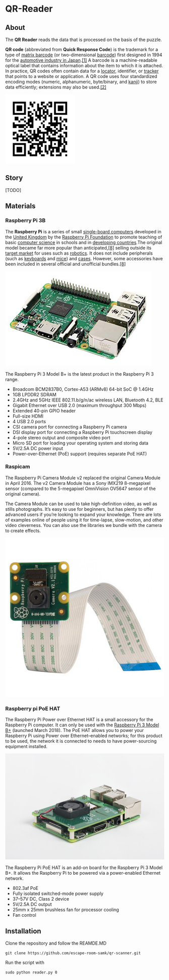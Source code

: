# QR-Reader

## About

The **QR Reader** reads the data that is processed on the basis of the puzzle.

**QR code** \(abbreviated from **Quick Response Code**\) is the trademark for a type of [matrix barcode](https://en.wikipedia.org/wiki/Matrix_barcode) \(or two-dimensional [barcode](https://en.wikipedia.org/wiki/Barcode)\) first designed in 1994 for the [automotive industry in Japan](https://en.wikipedia.org/wiki/Automotive_industry_in_Japan).[\[1\]](https://en.wikipedia.org/wiki/QR_code#cite_note-1) A barcode is a machine-readable optical label that contains information about the item to which it is attached. In practice, QR codes often contain data for a [locator](https://en.wikipedia.org/wiki/URL), identifier, or [tracker](https://en.wikipedia.org/wiki/Website_visitor_tracking) that points to a website or application. A QR code uses four standardized encoding modes \(numeric, alphanumeric, byte/binary, and [kanji](https://en.wikipedia.org/wiki/Kanji)\) to store data efficiently; extensions may also be used.[\[2\]](https://en.wikipedia.org/wiki/QR_code#cite_note-QRCodefeatures-2)

![QR code example ](../.gitbook/assets/qr_code_for_mobile_english_wikipedia.svg.png)

## Story

\[TODO\]

## Materials

### Raspberry Pi 3B

The **Raspberry Pi** is a series of small [single-board computers](https://en.wikipedia.org/wiki/Single-board_computer) developed in the [United Kingdom](https://en.wikipedia.org/wiki/United_Kingdom) by the [Raspberry Pi Foundation](https://en.wikipedia.org/wiki/Raspberry_Pi_Foundation) to promote teaching of basic [computer science](https://en.wikipedia.org/wiki/Computer_science) in schools and in [developing countries](https://en.wikipedia.org/wiki/Developing_countries).The original model became far more popular than anticipated,[\[8\]](https://en.wikipedia.org/wiki/Raspberry_Pi#cite_note-1000x-8) selling outside its [target market](https://en.wikipedia.org/wiki/Target_market) for uses such as [robotics](https://en.wikipedia.org/wiki/Robotics). It does not include peripherals \(such as [keyboards](https://en.wikipedia.org/wiki/Keyboard_%28computing%29) and [mice](https://en.wikipedia.org/wiki/Mouse_%28computing%29)\) and [cases](https://en.wikipedia.org/wiki/Computer_case). However, some accessories have been included in several official and unofficial bundles.[\[8\]](https://en.wikipedia.org/wiki/Raspberry_Pi#cite_note-1000x-8)

![Raspberry Pi 3B](../.gitbook/assets/91zsu44+34l._sx466_.jpg)

The Raspberry Pi 3 Model B+ is the latest product in the Raspberry Pi 3 range.

* Broadcom BCM2837B0, Cortex-A53 \(ARMv8\) 64-bit SoC @ 1.4GHz
* 1GB LPDDR2 SDRAM
* 2.4GHz and 5GHz IEEE 802.11.b/g/n/ac wireless LAN, Bluetooth 4.2, BLE
* Gigabit Ethernet over USB 2.0 \(maximum throughput 300 Mbps\)
* Extended 40-pin GPIO header
* Full-size HDMI
* 4 USB 2.0 ports
* CSI camera port for connecting a Raspberry Pi camera
* DSI display port for connecting a Raspberry Pi touchscreen display
* 4-pole stereo output and composite video port
* Micro SD port for loading your operating system and storing data
* 5V/2.5A DC power input
* Power-over-Ethernet \(PoE\) support \(requires separate PoE HAT\)

### Raspicam

The Raspberry Pi Camera Module v2 replaced the original Camera Module in April 2016. The v2 Camera Module has a Sony IMX219 8-megapixel sensor \(compared to the 5-megapixel OmniVision OV5647 sensor of the original camera\).

The Camera Module can be used to take high-definition video, as well as stills photographs. It’s easy to use for beginners, but has plenty to offer advanced users if you’re looking to expand your knowledge. There are lots of examples online of people using it for time-lapse, slow-motion, and other video cleverness. You can also use the libraries we bundle with the camera to create effects.

![Raspberry Pi Cam](../.gitbook/assets/raspicamv2-01-700x700.jpg)

### Raspberry pi PoE HAT

The Raspberry Pi Power over Ethernet HAT is a small accessory for the Raspberry Pi computer. It can only be used with the [Raspberry Pi 3 Model B+](https://www.raspberrypi.org/products/raspberry-pi-3-model-b-plus/) \(launched March 2018\). The PoE HAT allows you to power your Raspberry Pi using Power over Ethernet–enabled networks; for this product to be used, the network it is connected to needs to have power-sourcing equipment installed.

![Raspberry Pi PoE HAT](../.gitbook/assets/770a6308-1622x1080.jpg)

The Raspberry Pi PoE HAT is an add-on board for the Raspberry Pi 3 Model B+. It allows the Raspberry Pi to be powered via a power-enabled Ethernet network.

* 802.3af PoE
* Fully isolated switched-mode power supply
* 37–57V DC, Class 2 device
* 5V/2.5A DC output
* 25mm x 25mm brushless fan for processor cooling
* Fan control

## Installation

Clone the repository and follow the REAMDE.MD 

```text
git clone https://github.com/escape-room-samk/qr-scanner.git
```

Run the script with 

```text
sudo python reader.py 0
```



